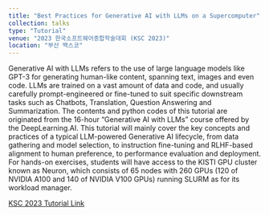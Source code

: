 ```yaml
---
title: "Best Practices for Generative AI with LLMs on a Supercomputer"
collection: talks
type: "Tutorial"
venue: "2023 한국소프트웨어종합학술대회 (KSC 2023)"
location: "부산 백스코"
---
```


Generative AI with LLMs refers to the use of large language models like GPT-3 for generating human-like content, spanning text, images and even code. LLMs are trained on a vast amount of data and code, and usually carefully prompt-engineered or fine-tuned to suit specific downstream tasks such as Chatbots, Translation, Question Answering and Summarization. The contents and python codes of this tutorial are originated from the 16-hour “Generative AI with LLMs” course offered by the DeepLearning.AI. This tutorial will mainly cover the key concepts and practices of a typical LLM-powered Generative AI lifecycle, from data gathering and model selection, to instruction fine-tuning and RLHF-based alignment to human preference, to performance evaluation and deployment. For hands-on exercises, students will have access to the KISTI GPU cluster known as Neuron, which consists of 65 nodes with 260 GPUs (120 of NVIDIA A100 and 140 of NVIDIA V100 GPUs) running SLURM as for its workload manager.

[KSC 2023 Tutorial Link](https://www.kiise.or.kr/conference/main/getContent.do?CC=ksc&CS=2023&PARENT_ID=011400&content_no=1893)
